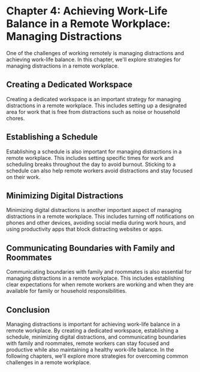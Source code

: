 Chapter 4: Achieving Work-Life Balance in a Remote Workplace: Managing Distractions
===================================================================================

One of the challenges of working remotely is managing distractions and achieving work-life balance. In this chapter, we'll explore strategies for managing distractions in a remote workplace.

Creating a Dedicated Workspace
------------------------------

Creating a dedicated workspace is an important strategy for managing distractions in a remote workplace. This includes setting up a designated area for work that is free from distractions such as noise or household chores.

Establishing a Schedule
-----------------------

Establishing a schedule is also important for managing distractions in a remote workplace. This includes setting specific times for work and scheduling breaks throughout the day to avoid burnout. Sticking to a schedule can also help remote workers avoid distractions and stay focused on their work.

Minimizing Digital Distractions
-------------------------------

Minimizing digital distractions is another important aspect of managing distractions in a remote workplace. This includes turning off notifications on phones and other devices, avoiding social media during work hours, and using productivity apps that block distracting websites or apps.

Communicating Boundaries with Family and Roommates
--------------------------------------------------

Communicating boundaries with family and roommates is also essential for managing distractions in a remote workplace. This includes establishing clear expectations for when remote workers are working and when they are available for family or household responsibilities.

Conclusion
----------

Managing distractions is important for achieving work-life balance in a remote workplace. By creating a dedicated workspace, establishing a schedule, minimizing digital distractions, and communicating boundaries with family and roommates, remote workers can stay focused and productive while also maintaining a healthy work-life balance. In the following chapters, we'll explore more strategies for overcoming common challenges in a remote workplace.
